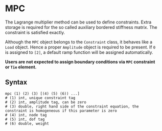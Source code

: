 # MPC

The Lagrange multiplier method can be used to define constraints. Extra storage is required for the so called auxiliary bordered stiffness matrix. The constraint is satisfied exactly.

Although the `MPC` object belongs to the `Constraint` class, it behaves like a `Load` object. Hence a proper `Amplitude` object is required to be present. If `0` is assigned to `[2]`, a default ramp function will be assigned automatically.

**Users are not expected to assign boundary conditions via `MPC` constraint or `Tie` element.**

## Syntax

```
mpc (1) (2) (3) [(4) (5) (6)) ...]
# (1) int, unique constraint tag
# (2) int, amplitude tag, can be zero
# (3) double, right hand side of the constraint equation, the constraint is homogeneous if this parameter is zero
# (4) int, node tag
# (5) int, dof tag
# (6) double, weight
```